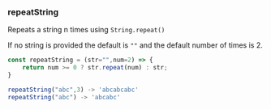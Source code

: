 ### repeatString

Repeats a string n times using `String.repeat()`

If no string is provided the default is `""` and the default number of times is 2.

```js
const repeatString = (str="",num=2) => {
    return num >= 0 ? str.repeat(num) : str;
}
```

```js
repeatString("abc",3) -> 'abcabcabc'
repeatString("abc") -> 'abcabc'
```
